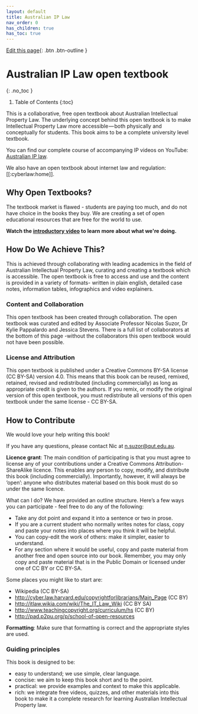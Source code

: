 ```yaml
---
layout: default
title: Australian IP Law
nav_order: 0
has_children: true
has_toc: true
---
```

[Edit this page](https://github.com/nicsuzor/wikijuris/blob/master/ausip/home.markdown){: .btn .btn-outline }


# Australian IP Law open textbook
{: .no_toc }

1. Table of Contents
{:toc}

This is a collaborative, free open textbook about Australian Intellectual Property Law. The underlying concept behind this open textbook is to make Intellectual Property Law more accessible — both physically and conceptually for students. This book aims to be a complete university level textbook.

You can find our complete course of accompanying IP videos on YouTube: [Australian IP law](https://www.youtube.com/playlist?list=PLL6gyWv948RU928wTpzqyDBwmIcfy2-Zz).

We also have an open textbook about internet law and regulation: [[:cyberlaw:home]].

## Why Open Textbooks?
The textbook market is flawed - students are paying too much, and do not have choice in the books they buy. We are creating a set of open educational resources that are free for the world to use.

**Watch the [introductory video](https://www.youtube.com/watch?v=hpDMNZ6DyVQ) to learn more about what we're doing.**

## How Do We Achieve This?

This is achieved through collaborating with leading academics in the field of Australian Intellectual Property Law, curating and creating a textbook which is accessible. The open textbook is free to access and use and the content is provided in a variety of formats- written in plain english, detailed case notes, information tables, infographics and video explainers.

### Content and Collaboration

This open textbook has been created through collaboration. The open textbook was curated and edited by Associate Professor Nicolas Suzor, Dr Kylie Pappalardo and Jessica Stevens. There is a full list of collaborators at the bottom of this page -without the collaborators this open textbook would not have been possible.

### License and Attribution

This open textbook is published under a Creative Commons BY-SA license (CC BY-SA) version 4.0. This means that this book can be reused, remixed, retained, revised and redistributed (including commercially) as long as appropriate credit is given to the authors. If you remix, or modify the original version of this open textbook, you must redistribute all versions of this open textbook under the same license - CC BY-SA.

## How to Contribute

We would love your help writing this book!

If you have any questions, please contact Nic at n.suzor@qut.edu.au.


**Licence grant**: The main condition of participating is that you must agree to license any of your contributions under a Creative Commons Attribution-ShareAlike licence. This enables any person to copy, modify, and distribute this book (including commercially). Importantly, however, it will always be ‘open’: anyone who distributes material based on this book must do so under the same licence.

What can I do? We have provided an outline structure. Here’s a few ways you can participate - feel free to do any of the following:

* Take any dot point and expand it into a sentence or two in prose.
* If you are a current student who normally writes notes for class, copy and paste your notes into places where you think it will be helpful.
* You can copy-edit the work of others: make it simpler, easier to understand.
* For any section where it would be useful, copy and paste material from another free and open source into our book. Remember, you may only copy and paste material that is in the Public Domain or licensed under one of CC BY or CC BY-SA.

Some places you might like to start are:

* Wikipedia (CC BY-SA)
* http://cyber.law.harvard.edu/copyrightforlibrarians/Main_Page  (CC BY)
* http://itlaw.wikia.com/wiki/The_IT_Law_Wiki  (CC BY SA)
* http://www.teachingcopyright.org/curriculum/hs  (CC BY)
* http://pad.p2pu.org/p/school-of-open-resources


**Formatting**: Make sure that formatting is correct and the appropriate styles are used.

### Guiding principles

This book is designed to be:

* easy to understand; we use simple, clear language.
* concise: we aim to keep this book short and to the point.
* practical: we provide examples and context to make this applicable.
* rich: we integrate free videos, quizzes, and other materials into this book to make it a complete research for learning Australian Intellectual Property law.
